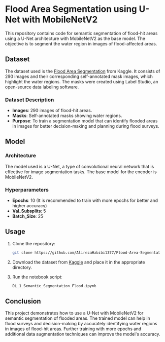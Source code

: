 # Flood Area Segmentation using U-Net with MobileNetV2

This repository contains code for semantic segmentation of flood-hit areas using a U-Net architecture with MobileNetV2 as the base model. The objective is to segment the water region in images of flood-affected areas.

## Dataset

The dataset used is the [Flood Area Segmentation](https://www.kaggle.com/datasets/faizalkarim/flood-area-segmentation) from Kaggle. It consists of 290 images and their corresponding self-annotated mask images, which highlight the water regions. The masks were created using Label Studio, an open-source data labeling software.

### Dataset Description

- **Images**: 290 images of flood-hit areas.
- **Masks**: Self-annotated masks showing water regions.
- **Purpose**: To train a segmentation model that can identify flooded areas in images for better decision-making and planning during flood surveys.

## Model

### Architecture

The model used is a U-Net, a type of convolutional neural network that is effective for image segmentation tasks. The base model for the encoder is MobileNetV2.

### Hyperparameters

- **Epochs**: 10 (It is recommended to train with more epochs for better and higher accuracy)
- **Val_Subsplits**: 5
- **Batch_Size**: 25

## Usage

1. Clone the repository:
    ```bash
    git clone https://github.com/AlirezaHabibi1377/Flood-Area-Segmentation-using-U-Net-with-MobileNetV2.git
    ```

2. Download the dataset from [Kaggle](https://www.kaggle.com/datasets/faizalkarim/flood-area-segmentation) and place it in the appropriate directory.

3. Run the notebook script:
    ```bash
    DL_1_Semantic_Segmentation_Flood.ipynb
    ```

## Conclusion

This project demonstrates how to use a U-Net with MobileNetV2 for semantic segmentation of flooded areas. The trained model can help in flood surveys and decision-making by accurately identifying water regions in images of flood-hit areas. Further training with more epochs and additional data augmentation techniques can improve the model's accuracy.
